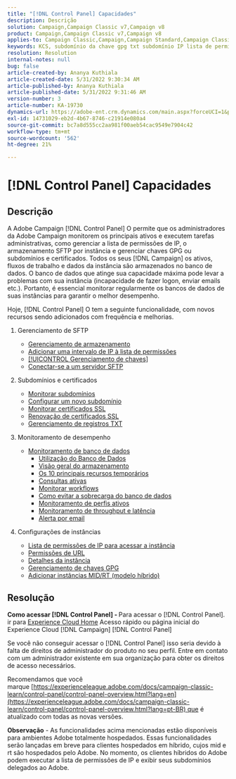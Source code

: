 ```yaml
---
title: "[!DNL Control Panel] Capacidades"
description: Descrição
solution: Campaign,Campaign Classic v7,Campaign v8
product: Campaign,Campaign Classic v7,Campaign v8
applies-to: Campaign Classic,Campaign,Campaign Standard,Campaign Classic v7,Campaign v8
keywords: KCS, subdomínio da chave gpg txt subdomínio IP lista de permissões de ipwhitelistip lista de permissões de ip da lista de permissões de ip do fluxo de trabalho delegação de fluxo de trabalho cname cssl sftp txt taxa de transferência de monitoramento de permissão de url
resolution: Resolution
internal-notes: null
bug: false
article-created-by: Ananya Kuthiala
article-created-date: 5/31/2022 9:30:34 AM
article-published-by: Ananya Kuthiala
article-published-date: 5/31/2022 9:31:46 AM
version-number: 3
article-number: KA-19730
dynamics-url: https://adobe-ent.crm.dynamics.com/main.aspx?forceUCI=1&pagetype=entityrecord&etn=knowledgearticle&id=6454a850-c4e0-ec11-bb3d-000d3a33df98
exl-id: 14731029-eb2d-4b67-8746-c21914e080a4
source-git-commit: bc7a8d555cc2aa981f00aeb54cac9549e7904c42
workflow-type: tm+mt
source-wordcount: '562'
ht-degree: 21%

---
```


# [!DNL Control Panel] Capacidades

## Descrição

A Adobe Campaign [!DNL Control Panel] O permite que os administradores da Adobe Campaign monitorem os principais ativos e executem tarefas administrativas, como gerenciar a lista de permissões de IP, o armazenamento SFTP por instância e gerenciar chaves GPG ou subdomínios e certificados. Todos os seus [!DNL Campaign] os ativos, fluxos de trabalho e dados da instância são armazenados no banco de dados. O banco de dados que atinge sua capacidade máxima pode levar a problemas com sua instância (incapacidade de fazer logon, enviar emails etc.). Portanto, é essencial monitorar regularmente os bancos de dados de suas instâncias para garantir o melhor desempenho.

Hoje, [!DNL Control Panel] O tem a seguinte funcionalidade, com novos recursos sendo adicionados com frequência e melhorias.

1. Gerenciamento de SFTP

   - [Gerenciamento de armazenamento](https://experienceleague.adobe.com/docs/control-panel/using/sftp-management/sftp-storage-management.html?lang=en)
   - [Adicionar uma intervalo de IP à lista de permissões](https://experienceleague.adobe.com/docs/control-panel/using/sftp-management/ip-range-allow-listing.html?lang=en)
   - [[!UICONTROL Gerenciamento de chaves]](https://experienceleague.adobe.com/docs/control-panel/using/sftp-management/key-management.html?lang=en)
   - [Conectar-se a um servidor SFTP](https://experienceleague.adobe.com/docs/control-panel/using/sftp-management/logging-into-sftp-server.html?lang=en)

1. Subdomínios e certificados

   - [Monitorar subdomínios](https://experienceleague.adobe.com/docs/control-panel/using/subdomains-and-certificates/monitoring-subdomains.html?lang=en)
   - [Configurar um novo subdomínio](https://experienceleague.adobe.com/docs/control-panel/using/subdomains-and-certificates/setting-up-new-subdomain.html?lang=en)
   - [Monitorar certificados SSL](https://experienceleague.adobe.com/docs/control-panel/using/subdomains-and-certificates/monitoring-ssl-certificates.html?lang=en)
   - [Renovação de certificados SSL](https://experienceleague.adobe.com/docs/control-panel/using/subdomains-and-certificates/renewing-subdomain-certificate.html?lang=en)
   - [Gerenciamento de registros TXT](https://experienceleague.adobe.com/docs/control-panel/using/subdomains-and-certificates/managing-txt-records.html?lang=en)

1. Monitoramento de desempenho

   - [Monitoramento de banco de dados](https://experienceleague.adobe.com/docs/control-panel/using/performance-monitoring/database-monitoring/database-monitoring.html?lang=en)
      - [Utilização do Banco de Dados](https://experienceleague.adobe.com/docs/control-panel/using/performance-monitoring/database-monitoring/database-utilization.html?lang=en)
      - [Visão geral do armazenamento](https://experienceleague.adobe.com/docs/control-panel/using/performance-monitoring/database-monitoring/database-storage-overview.html?lang=en)
      - [Os 10 principais recursos temporários](https://experienceleague.adobe.com/docs/control-panel/using/performance-monitoring/database-monitoring/database-top-ten-resources.html?lang=en)
      - [Consultas ativas](https://experienceleague.adobe.com/docs/control-panel/using/performance-monitoring/database-monitoring/database-active-queries.html?lang=en)
      - [Monitorar workflows](https://experienceleague.adobe.com/docs/control-panel/using/performance-monitoring/database-monitoring/workflow-monitoring.html?lang=en)
      - [Como evitar a sobrecarga do banco de dados](https://experienceleague.adobe.com/docs/control-panel/using/performance-monitoring/database-monitoring/database-preventing-overload.html?lang=en)
      - [Monitoramento de perfis ativos](https://experienceleague.adobe.com/docs/control-panel/using/performance-monitoring/active-profiles-monitoring.html?lang=en)
      - [Monitoramento de throughput e latência](https://experienceleague.adobe.com/docs/control-panel/using/performance-monitoring/thoughputs-latencies.html?lang=en)
      - [Alerta por email](https://experienceleague.adobe.com/docs/control-panel/using/performance-monitoring/email-alerting.html?lang=en)

1. Configurações de instâncias

   - [Lista de permissões de IP para acessar a instância](https://experienceleague.adobe.com/docs/control-panel/using/instances-settings/ip-allow-listing-instance-access.html?lang=en)
   - [Permissões de URL](https://experienceleague.adobe.com/docs/control-panel/using/instances-settings/url-permissions.html?lang=en)
   - [Detalhes da instância](https://experienceleague.adobe.com/docs/control-panel/using/instances-settings/instance-details.html?lang=en)
   - [Gerenciamento de chaves GPG](https://experienceleague.adobe.com/docs/control-panel/using/instances-settings/gpg-keys-management.html?lang=pt-BR)
   - [Adicionar instâncias MID/RT (modelo híbrido)](https://experienceleague.adobe.com/docs/control-panel/using/instances-settings/external-accounts.html?lang=en)

## Resolução

<b>Como acessar [!DNL Control Panel] - </b>Para acessar o [!DNL Control Panel]. ir para [Experience Cloud Home](https://experiencecloud.adobe.com) Acesso rápido ou página inicial do Experience Cloud [!DNL Campaign] [!DNL Control Panel]

Se você não conseguir acessar o [!DNL Control Panel] isso seria devido à falta de direitos de administrador do produto no seu perfil. Entre em contato com um administrador existente em sua organização para obter os direitos de acesso necessários.

Recomendamos que você marque [https://experienceleague.adobe.com/docs/campaign-classic-learn/control-panel/control-panel-overview.html?lang=en](https://experienceleague.adobe.com/docs/campaign-classic-learn/control-panel/control-panel-overview.html?lang=pt-BR) que é atualizado com todas as novas versões.

<b>Observação</b> - As funcionalidades acima mencionadas estão disponíveis para ambientes Adobe totalmente hospedados. Essas funcionalidades serão lançadas em breve para clientes hospedados em híbrido, cujos mid e rt são hospedados pelo Adobe. No momento, os clientes híbridos do Adobe podem executar a lista de permissões de IP e exibir seus subdomínios delegados ao Adobe.
